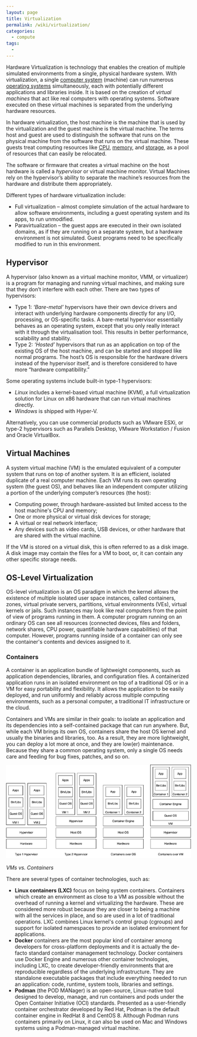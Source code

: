 ```yaml
---
layout: page
title: Virtualization
permalink: /wiki/virtualization/
categories: 
  - compute
tags:
  - 
---
```

Hardware Virtualization is technology that enables the creation of multiple simulated environments from a single, physical hardware system. With virtualization, a single [computer system](/wiki/hardware) (machine) can run numerous [operating systems](/wiki/os) simultaneously, each with potentially different applications and libraries inside. It is based on the creation of *virtual machines* that act like real computers with operating systems. Software executed on these virtual machines is separated from the underlying hardware resources. 

In hardware virtualization, the host machine is the machine that is used by the virtualization and the guest machine is the virtual machine. The terms host and guest are used to distinguish the software that runs on the physical machine from the software that runs on the virtual machine. These guests treat computing resources like [CPU](/wiki/hardware#central-processing-unit), [memory](/wiki/hardware#main-memory), and [storage](/wiki/hardware#storage), as a pool of resources that can easily be relocated. 

The software or firmware that creates a virtual machine on the host hardware is called a *hypervisor* or virtual machine monitor. Virtual Machines rely on the hypervisor’s ability to separate the machine’s resources from the hardware and distribute them appropriately.

Different types of hardware virtualization include:
- Full virtualization – almost complete simulation of the actual hardware to allow software environments, including a guest operating system and its apps, to run unmodified.
- Paravirtualization – the guest apps are executed in their own isolated domains, as if they are running on a separate system, but a hardware environment is not simulated. Guest programs need to be specifically modified to run in this environment.

## Hypervisor
A hypervisor (also known as a virtual machine monitor, VMM, or virtualizer) is a program for managing and running virtual machines, and making sure that they don’t interfere with each other. There are two types of hypervisors:
- Type 1: *‘Bare-metal’* hypervisors have their own device drivers and interact with underlying hardware components directly for any I/O, processing, or OS-specific tasks. A bare-metal hypervisor essentially behaves as an operating system, except that you only really interact with it through the virtualisation tool. This results in better performance, scalability and stability. 
- Type 2: *‘Hosted’* hypervisors that run as an application on top of the existing OS of the host machine, and can be started and stopped like normal programs. The host’s OS is responsible for the hardware drivers instead of the hypervisor itself, and is therefore considered to have more “hardware compatibility.”

Some operating systems include built-in type-1 hypervisors:
- *Linux* includes a kernel-based virtual machine (KVM), a full virtualization solution for Linux on x86 hardware that can run virtual machines directly. 
- *Windows* is shipped with Hyper-V.

Alternatively, you can use commercial products such as VMware ESXi, or type-2 hypervisors such as Parallels Desktop, VMware Workstation / Fusion and Oracle VirtualBox.

## Virtual Machines
A system virtual machine (VM) is the emulated equivalent of a computer system that runs on top of another system. It is an efficient, isolated duplicate of a real computer machine. Each VM runs its own operating system (the guest OS), and behaves like an independent computer utilizing a portion of the underlying computer’s resources (the host):
- Computing power, through hardware-assisted but limited access to the host machine's CPU and memory; 
- One or more physical or virtual disk devices for storage; 
- A virtual or real network interface; 
- Any devices such as video cards, USB devices, or other hardware that are shared with the virtual machine. 

If the VM is stored on a virtual disk, this is often referred to as a disk image. A disk image may contain the files for a VM to boot, or, it can contain any other specific storage needs.

## OS-Level Virtualization
OS-level virtualization is an OS paradigm in which the kernel allows the existence of multiple isolated user space instances, called containers, zones, virtual private servers, partitions, virtual environments (VEs), virtual kernels or jails. Such instances may look like real computers from the point of view of programs running in them. A computer program running on an ordinary OS can see all resources (connected devices, files and folders, network shares, CPU power, quantifiable hardware capabilities) of that computer. However, programs running inside of a container can only see the container's contents and devices assigned to it. 

### Containers
A container is an application bundle of lightweight components, such as application dependencies, libraries, and configuration files. A containerized application runs in an isolated environment on top of a traditional OS or in a VM for easy portability and flexibility. It allows the application to be easily deployed, and run uniformly and reliably across multiple computing environments, such as a personal computer, a traditional IT infrastructure or the cloud.

Containers and VMs are similar in their goals: to isolate an application and its dependencies into a self-contained package that can run anywhere. But, while each VM brings its own OS, containers share the host OS kernel and usually the binaries and libraries, too. As a result, they are more lightweight, you can deploy a lot more at once, and they are low(er) maintenance. Because they share a common operating system, only a single OS needs care and feeding for bug fixes, patches, and so on. 

![VMs vs. Containers](/assets/images/virtualization.png)

*VMs vs. Containers*

There are several types of container technologies, such as:
- **Linux containers (LXC)** focus on being system containers. Containers which create an environment as close to a VM as possible without the overhead of running a kernel and virtualizing the hardware. These are considered more robust because they are closer to being a machine with all the services in place, and so are used in a lot of traditional operations. LXC combines Linux kernel's control group (cgroups) and support for isolated namespaces to provide an isolated environment for applications. 
- **Docker** containers are the most popular kind of container among developers for cross-platform deployments and it is actually the de-facto standard container management technology. Docker containers use Docker Engine and numerous other container technologies, including LXC, to create developer-friendly environments that are reproducible regardless of the underlying infrastructure. They are standalone executable packages that include everything needed to run an application: code, runtime, system tools, libraries and settings. 
- **Podman** (the POD MANager) is an open-source, Linux-native tool designed to develop, manage, and run containers and pods under the Open Container Initiative (OCI) standards. Presented as a user-friendly container orchestrator developed by Red Hat, Podman is the default container engine in RedHat 8 and CentOS 8. Although Podman runs containers primarily on Linux, it can also be used on Mac and Windows systems using a Podman-managed virtual machine. 
